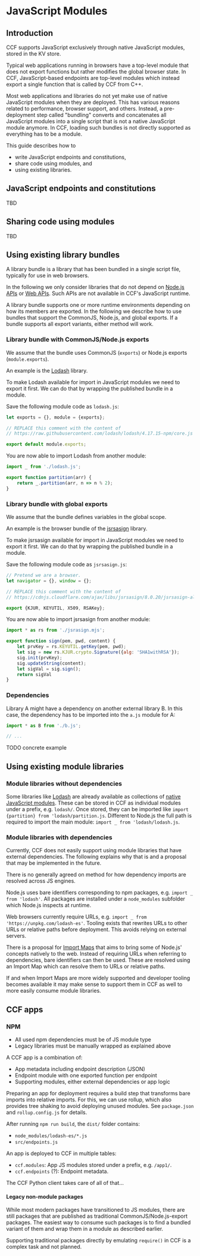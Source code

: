 # JavaScript Modules

## Introduction

CCF supports JavaScript exclusively through native JavaScript modules, stored in the KV store.

Typical web applications running in browsers have a top-level module that does not
export functions but rather modifies the global browser state.
In CCF, JavaScript-based endpoints are top-level modules which instead export a single
function that is called by CCF from C++.

Most web applications and libraries do not yet make use of native JavaScript modules when they are deployed.
This has various reasons related to performance, browser support, and others.
Instead, a pre-deployment step called "bundling" converts and concatenates all JavaScript modules
into a single script that is not a native JavaScript module anymore.
In CCF, loading such bundles is not directly supported as everything has to be a module.

This guide describes how to
- write JavaScript endpoints and constitutions,
- share code using modules, and
- using existing libraries.

## JavaScript endpoints and constitutions

TBD

## Sharing code using modules

TBD

## Using existing library bundles

A library bundle is a library that has been bundled in a single script file,
typically for use in web browsers.

In the following we only consider libraries that do not depend on [Node.js APIs](https://nodejs.org/api/) or [Web APIs](https://developer.mozilla.org/en-US/docs/Web/API).
Such APIs are not available in CCF's JavaScript runtime.

A library bundle supports one or more runtime environments depending on how its members are exported.
In the following we describe how to use bundles that support the CommonJS, Node.js, and global exports.
If a bundle supports all export variants, either method will work.

### Library bundle with CommonJS/Node.js exports

We assume that the bundle uses CommonJS (`exports`) or Node.js exports (`module.exports`).

An example is the [Lodash](https://lodash.com/) library.

To make Lodash available for import in JavaScript modules we need to export it first.
We can do that by wrapping the published bundle in a module.

Save the following module code as `lodash.js`:
```js
let exports = {}, module = {exports};

// REPLACE this comment with the content of
// https://raw.githubusercontent.com/lodash/lodash/4.17.15-npm/core.js

export default module.exports;
```

You are now able to import Lodash from another module:
```js
import _ from './lodash.js';

export function partition(arr) {
    return _.partition(arr, n => n % 2);
}
```

### Library bundle with global exports

We assume that the bundle defines variables in the global scope.

An example is the browser bundle of the [jsrsasign](https://github.com/kjur/jsrsasign) library.

To make jsrsasign available for import in JavaScript modules we need to export it first.
We can do that by wrapping the published bundle in a module.

Save the following module code as `jsrsasign.js`:
```js
// Pretend we are a browser.
let navigator = {}, window = {};

// REPLACE this comment with the content of
// https://cdnjs.cloudflare.com/ajax/libs/jsrsasign/8.0.20/jsrsasign-all-min.min.js

export {KJUR, KEYUTIL, X509, RSAKey};
```

You are now able to import jsrsasign from another module:
```js
import * as rs from './jsrasign.mjs';

export function sign(pem, pwd, content) {
    let prvKey = rs.KEYUTIL.getKey(pem, pwd);
    let sig = new rs.KJUR.crypto.Signature({alg: 'SHA1withRSA'});
    sig.init(prvKey);
    sig.updateString(content);
    let sigVal = sig.sign();
    return sigVal
}
```

### Dependencies

Library A might have a dependency on another external library B.
In this case, the dependency has to be imported into the `a.js` module for A:

```js
import * as B from './b.js';

// ...
```

TODO concrete example

## Using existing module libraries

### Module libraries without dependencies

Some libraries like [Lodash](https://lodash.com/) are already available as collections of [native JavaScript modules](https://github.com/lodash/lodash/tree/es).
These can be stored in CCF as individual modules under a prefix, e.g. `lodash/`.
Once stored, they can be imported like `import {partition} from 'lodash/partition.js`.
Different to Node.js the full path is required to import the main module: `import _ from 'lodash/lodash.js`.

### Module libraries with dependencies

Currently, CCF does not easily support using module libraries that have external dependencies.
The following explains why that is and a proposal that may be implemented in the future.

There is no generally agreed on method for how dependency imports are resolved across JS engines.

Node.js uses bare identifiers corresponding to npm packages, e.g. `import _ from 'lodash'`.
All packages are installed under a `node_modules` subfolder which Node.js inspects at runtime.

Web browsers currently require URLs, e.g. `import _ from 'https://unpkg.com/lodash-es'`.
Tooling exists that rewrites URLs to other URLs or relative paths before deployment.
This avoids relying on external servers.

There is a proposal for [Import Maps](https://github.com/WICG/import-maps) that aims to
bring some of Node.js' concepts natively to the web.
Instead of requiring URLs when referring to dependencies, bare identifiers can then be used.
These are resolved using an Import Map which can resolve them to URLs or relative paths.

If and when Import Maps are more widely supported and developer tooling becomes available
it may make sense to support them in CCF as well to more easily consume module libraries.

## CCF apps

### NPM

- All used npm dependencies must be of JS module type
- Legacy libraries must be manually wrapped as explained above

A CCF app is a combination of:
- App metadata including endpoint description (JSON)
- Endpoint module with one exported function per endpoint
- Supporting modules, either external dependencies or app logic

Preparing an app for deployment requires a build step that transforms bare imports
into relative imports. For this, we can use rollup, which also provides tree shaking
to avoid deploying unused modules. See `package.json` and `rollup.config.js` for details.

After running `npm run build`, the `dist/` folder contains:
- `node_modules/lodash-es/*.js`
- `src/endpoints.js`

An app is deployed to CCF in multiple tables:
- `ccf.modules`: App JS modules stored under a prefix, e.g. `/app1/`.
- `ccf.endpoints` (?): Endpoint metadata.

The CCF Python client takes care of all of that...

#### Legacy non-module packages

While most modern packages have transitioned to JS modules, there are still packages that
are published as traditional CommonJS/Node.js-export packages.
The easiest way to consume such packages is to find a bundled variant of them
and wrap them in a module as described earlier.

Supporting traditional packages directly by emulating `require()` in CCF is a complex task
and not planned.
